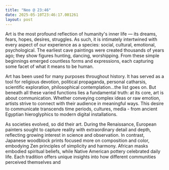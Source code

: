 ```yaml
---
title: "Neo @ 23:46"
date: 2025-05-10T23:46:17.001261
layout: post
---
```


Art is the most profound reflection of humanity's inner life — its dreams, fears, hopes, desires, struggles. As such, it is intimately intertwined with every aspect of our experience as a species: social, cultural, emotional, psychological. The earliest cave paintings were created thousands of years ago; they show figures hunting, dancing, worshipping. From these simple beginnings emerged countless forms and expressions, each capturing some facet of what it means to be human.

Art has been used for many purposes throughout history. It has served as a tool for religious devotion, political propaganda, personal catharsis, scientific exploration, philosophical contemplation...the list goes on. But beneath all these varied functions lies a fundamental truth: at its core, art is about communication. Whether conveying complex ideas or raw emotion, artists strive to connect with their audience in meaningful ways. This desire to communicate transcends time periods, cultures, media - from ancient Egyptian hieroglyphics to modern digital installations.

As societies evolved, so did their art. During the Renaissance, European painters sought to capture reality with extraordinary detail and depth, reflecting growing interest in science and observation. In contrast, Japanese woodblock prints focused more on composition and color, embodying Zen principles of simplicity and harmony. African masks embodied spiritual beliefs, while Native American pottery celebrated daily life. Each tradition offers unique insights into how different communities perceived themselves and